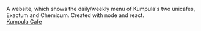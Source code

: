 A website, which shows the daily/weekly menu of Kumpula's two unicafes, Exactum and Chemicum. Created with node and react.  
[Kumpula Cafe](https://kumpula-cafe.herokuapp.com/)
